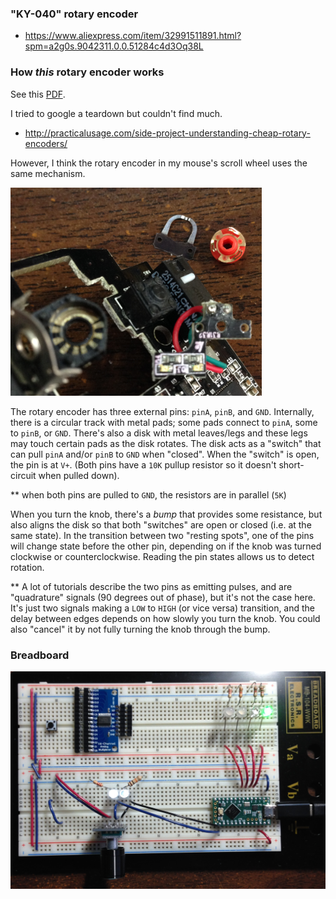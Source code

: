 ### "KY-040" rotary encoder
* https://www.aliexpress.com/item/32991511891.html?spm=a2g0s.9042311.0.0.51284c4d3Oq38L

### How *this* rotary encoder works
See this [PDF](Rotary%20Encoder.pdf).

I tried to google a teardown but couldn't find much.
* http://practicalusage.com/side-project-understanding-cheap-rotary-encoders/

However, I think the rotary encoder in my mouse's scroll wheel uses the same mechanism.

![](deathadder_rotary_encoder.png)

The rotary encoder has three external pins: `pinA`, `pinB`, and `GND`. Internally, there is a circular track with metal pads; some pads connect to `pinA`, some to `pinB`, or `GND`. There's also a disk with metal leaves/legs and these legs may touch certain pads as the disk rotates. The disk acts as a "switch" that can pull `pinA` and/or `pinB` to `GND` when "closed". When the "switch" is open, the pin is at `V+`. (Both pins have a `10K` pullup resistor so it doesn't short-circuit when pulled down).

** when both pins are pulled to `GND`, the resistors are in parallel (`5K`)

When you turn the knob, there's a *bump* that provides some resistance, but also aligns the disk so that both "switches" are open or closed (i.e. at the same state). In the transition between two "resting spots", one of the pins will change state before the other pin, depending on if the knob was turned clockwise or counterclockwise. Reading the pin states allows us to detect rotation.

** A lot of tutorials describe the two pins as emitting pulses, and are "quadrature" signals (90 degrees out of phase), but it's not the case here. It's just two signals making a `LOW` to `HIGH` (or vice versa) transition, and the delay between edges depends on how slowly you turn the knob. You could also "cancel" it by not fully turning the knob through the bump.

### Breadboard
![](breadboard.jpg)
